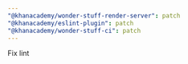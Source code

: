 ```yaml
---
"@khanacademy/wonder-stuff-render-server": patch
"@khanacademy/eslint-plugin": patch
"@khanacademy/wonder-stuff-ci": patch
---
```


Fix lint
